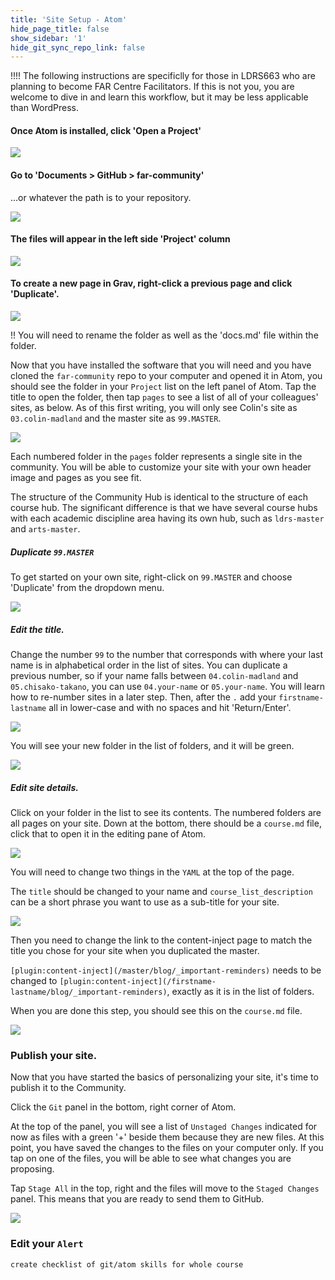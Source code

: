 ```yaml
---
title: 'Site Setup - Atom'
hide_page_title: false
show_sidebar: '1'
hide_git_sync_repo_link: false
---
```


!!!! The following instructions are specificlly for those in LDRS663 who are planning to become FAR Centre Facilitators. If this is not you, you are welcome to dive in and learn this workflow, but it may be less applicable than WordPress.

#### Once Atom is installed, click 'Open a Project'

![](atom-a.png)

#### Go to 'Documents > GitHub > far-community'

...or whatever the path is to your repository.

![](/Users/colin.madland/Documents/GitHub/ldrs-master/pages/05.663/03.3-Technology-week/03.software-installation/atom-b.png)

#### The files will appear in the left side 'Project' column

![](/Users/colin.madland/Documents/GitHub/ldrs-master/pages/05.663/03.3-Technology-week/03.software-installation/atom-c.png)

#### To create a new page in Grav, right-click a previous page and click 'Duplicate'.

![](/Users/colin.madland/Documents/GitHub/ldrs-master/pages/05.663/03.3-Technology-week/03.software-installation/atom-d.png)

!! You will need to rename the folder as well as the 'docs.md' file within the folder.

Now that you have installed the software that you will need and you have cloned the `far-community` repo to your computer and opened it in Atom, you should see the folder in your `Project` list on the left panel of Atom. Tap the title to open the folder, then tap `pages` to see a list of all of your colleagues' sites, as below. As of this first writing, you will only see Colin's site as `03.colin-madland` and the master site as `99.MASTER`.

![](site-setup-1.png)

Each numbered folder in the `pages` folder represents a single site in the community. You will be able to customize your site with your own header image and pages as you see fit.

The structure of the Community Hub is identical to the structure of each course hub. The significant difference is that we have several course hubs with each academic discipline area having its own hub, such as `ldrs-master` and `arts-master`.

##### Duplicate `99.MASTER`

To get started on your own site, right-click on `99.MASTER` and choose 'Duplicate' from the dropdown menu.

![](site-setup-2.png)

##### Edit the title.

Change the number `99` to the number that corresponds with where your last name is in alphabetical order in the list of sites.  You can duplicate a previous number, so if your name falls between `04.colin-madland` and `05.chisako-takano`, you can use `04.your-name` or `05.your-name`. You will learn how to re-number sites in a later step. Then, after the `.` add your `firstname-lastname` all in lower-case and with no spaces and hit 'Return/Enter'.

![](site-setup-3.png)

You will see your new folder in the list of folders, and it will be green.

![](site-setup-4.png)

##### Edit site details.

Click on your folder in the list to see its contents. The numbered folders are all pages on your site. Down at the bottom, there should be a `course.md` file, click that to open it in the editing pane of Atom.

![](site-setup-5.png)

You will need to change two things in the `YAML` at the top of the page.

The `title` should be changed to your name and `course_list_description` can be a short phrase you want to use as a sub-title for your site.

![](site-setup-6.png)

Then you need to change the link to the content-inject page to match the title you chose for your site when you duplicated the master.

`[plugin:content-inject](/master/blog/_important-reminders)` needs to be changed to `[plugin:content-inject](/firstname-lastname/blog/_important-reminders)`, exactly as it is in the list of folders.

When you are done this step, you should see this on the `course.md` file.

![](site-setup-7.png)

### Publish your site.

Now that you have started the basics of personalizing your site, it's time to publish it to the Community.

Click the `Git` panel in the bottom, right corner of Atom.

At the top of the panel, you will see a list of `Unstaged Changes` indicated for now as files with a green '+' beside them because they are new files. At this point, you have saved the changes to the files on your computer only. If you tap on one of the files, you will be able to see what changes you are proposing.

Tap `Stage All` in the top, right and the files will move to the `Staged Changes` panel. This means that you are ready to send them to GitHub.

![](site-setup-8.png)

### Edit your `Alert`

`create checklist of git/atom skills for whole course`
